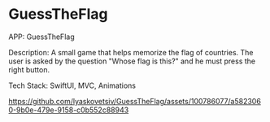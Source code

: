 # GuessTheFlag

APP: GuessTheFlag

Description: A small game that helps memorize the flag of countries. The user is asked by the question "Whose flag is this?" and he must press the right button.

Tech Stack: SwiftUI, MVC, Animations


https://github.com/lyaskovetsiv/GuessTheFlag/assets/100786077/a5823060-9b0e-479e-9158-c0b552c88943

